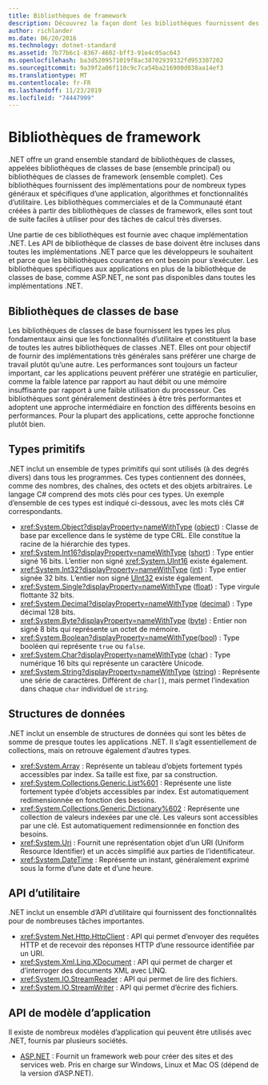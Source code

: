 ```yaml
---
title: Bibliothèques de framework
description: Découvrez la façon dont les bibliothèques fournissent des implémentations pour de nombreux types généraux et spécifiques d’une application, algorithmes et fonctionnalités d’utilitaire.
author: richlander
ms.date: 06/20/2016
ms.technology: dotnet-standard
ms.assetid: 7b77b6c1-8367-4602-bff3-91e4c05ac643
ms.openlocfilehash: ba3d5209571019f8ac38702939332fd953307202
ms.sourcegitcommit: 9a39f2a06f110c9c7ca54ba216900d038aa14ef3
ms.translationtype: MT
ms.contentlocale: fr-FR
ms.lasthandoff: 11/23/2019
ms.locfileid: "74447999"
---
```

# <a name="framework-libraries"></a>Bibliothèques de framework

.NET offre un grand ensemble standard de bibliothèques de classes, appelées bibliothèques de classes de base (ensemble principal) ou bibliothèques de classes de framework (ensemble complet). Ces bibliothèques fournissent des implémentations pour de nombreux types généraux et spécifiques d’une application, algorithmes et fonctionnalités d’utilitaire. Les bibliothèques commerciales et de la Communauté étant créées à partir des bibliothèques de classes de framework, elles sont tout de suite faciles à utiliser pour des tâches de calcul très diverses.

Une partie de ces bibliothèques est fournie avec chaque implémentation .NET. Les API de bibliothèque de classes de base doivent être incluses dans toutes les implémentations .NET parce que les développeurs le souhaitent et parce que les bibliothèques courantes en ont besoin pour s’exécuter. Les bibliothèques spécifiques aux applications en plus de la bibliothèque de classes de base, comme ASP.NET, ne sont pas disponibles dans toutes les implémentations .NET.

## <a name="base-class-libraries"></a>Bibliothèques de classes de base

Les bibliothèques de classes de base fournissent les types les plus fondamentaux ainsi que les fonctionnalités d’utilitaire et constituent la base de toutes les autres bibliothèques de classes .NET. Elles ont pour objectif de fournir des implémentations très générales sans préférer une charge de travail plutôt qu’une autre. Les performances sont toujours un facteur important, car les applications peuvent préférer une stratégie en particulier, comme la faible latence par rapport au haut débit ou une mémoire insuffisante par rapport à une faible utilisation du processeur. Ces bibliothèques sont généralement destinées à être très performantes et adoptent une approche intermédiaire en fonction des différents besoins en performances. Pour la plupart des applications, cette approche fonctionne plutôt bien.

## <a name="primitive-types"></a>Types primitifs

.NET inclut un ensemble de types primitifs qui sont utilisés (à des degrés divers) dans tous les programmes. Ces types contiennent des données, comme des nombres, des chaînes, des octets et des objets arbitraires. Le langage C# comprend des mots clés pour ces types. Un exemple d’ensemble de ces types est indiqué ci-dessous, avec les mots clés C# correspondants.

* <xref:System.Object?displayProperty=nameWithType> ([object](../csharp/language-reference/builtin-types/reference-types.md#the-object-type)) : Classe de base par excellence dans le système de type CRL. Elle constitue la racine de la hiérarchie des types.
* <xref:System.Int16?displayProperty=nameWithType> ([short](../csharp/language-reference/builtin-types/integral-numeric-types.md)) : Type entier signé 16 bits. L’entier non signé <xref:System.UInt16> existe également.
* <xref:System.Int32?displayProperty=nameWithType> ([int](../csharp/language-reference/builtin-types/integral-numeric-types.md)) : Type entier signée 32 bits. L’entier non signé [UInt32](../csharp/language-reference/builtin-types/integral-numeric-types.md) existe également.
* <xref:System.Single?displayProperty=nameWithType> ([float](../csharp/language-reference/builtin-types/floating-point-numeric-types.md)) : Type virgule flottante 32 bits.
* <xref:System.Decimal?displayProperty=nameWithType> ([decimal](../csharp/language-reference/builtin-types/floating-point-numeric-types.md)) : Type décimal 128 bits.
* <xref:System.Byte?displayProperty=nameWithType> ([byte](../csharp/language-reference/builtin-types/integral-numeric-types.md)) : Entier non signé 8 bits qui représente un octet de mémoire.
* <xref:System.Boolean?displayProperty=nameWithType>([bool](../csharp/language-reference/keywords/bool.md)) : Type booléen qui représente `true` ou `false`.
* <xref:System.Char?displayProperty=nameWithType> ([char](../csharp/language-reference/builtin-types/char.md)) : Type numérique 16 bits qui représente un caractère Unicode.
* <xref:System.String?displayProperty=nameWithType> ([string](../csharp/language-reference/builtin-types/reference-types.md#the-string-type)) : Représente une série de caractères. Différent de `char[]`, mais permet l’indexation dans chaque `char` individuel de `string`.

## <a name="data-structures"></a>Structures de données

.NET inclut un ensemble de structures de données qui sont les bêtes de somme de presque toutes les applications .NET. Il s’agit essentiellement de collections, mais on retrouve également d’autres types.

* <xref:System.Array> : Représente un tableau d’objets fortement typés accessibles par index. Sa taille est fixe, par sa construction.
* <xref:System.Collections.Generic.List%601> : Représente une liste fortement typée d’objets accessibles par index. Est automatiquement redimensionnée en fonction des besoins.
* <xref:System.Collections.Generic.Dictionary%602> : Représente une collection de valeurs indexées par une clé. Les valeurs sont accessibles par une clé. Est automatiquement redimensionnée en fonction des besoins.
* <xref:System.Uri> : Fournit une représentation objet d’un URI (Uniform Resource Identifier) et un accès simplifié aux parties de l’identificateur.
* <xref:System.DateTime> : Représente un instant, généralement exprimé sous la forme d’une date et d’une heure.

## <a name="utility-apis"></a>API d’utilitaire

.NET inclut un ensemble d’API d’utilitaire qui fournissent des fonctionnalités pour de nombreuses tâches importantes.

* <xref:System.Net.Http.HttpClient> : API qui permet d’envoyer des requêtes HTTP et de recevoir des réponses HTTP d’une ressource identifiée par un URI.
* <xref:System.Xml.Linq.XDocument> : API qui permet de charger et d’interroger des documents XML avec LINQ.
* <xref:System.IO.StreamReader> : API qui permet de lire des fichiers. 
* <xref:System.IO.StreamWriter> : API qui permet d’écrire des fichiers.

## <a name="app-model-apis"></a>API de modèle d’application

Il existe de nombreux modèles d’application qui peuvent être utilisés avec .NET, fournis par plusieurs sociétés.

* [ASP.NET](https://www.asp.net) : Fournit un framework web pour créer des sites et des services web. Pris en charge sur Windows, Linux et Mac OS (dépend de la version d’ASP.NET).
